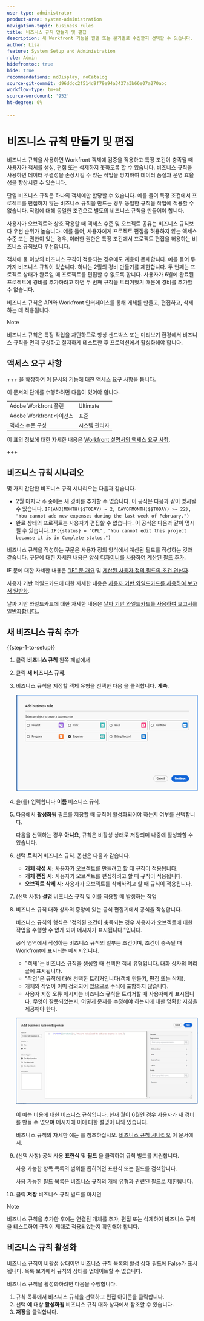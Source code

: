```yaml
---
user-type: administrator
product-area: system-administration
navigation-topic: business rules
title: 비즈니스 규칙 만들기 및 편집
description: 새 Workfront 기능을 월별 또는 분기별로 수신할지 선택할 수 있습니다.
author: Lisa
feature: System Setup and Administration
role: Admin
hidefromtoc: true
hide: true
recommendations: noDisplay, noCatalog
source-git-commit: d96ddcc2f514d9f79e94a3437a3b66e07a270abc
workflow-type: tm+mt
source-wordcount: '952'
ht-degree: 0%

---
```


# 비즈니스 규칙 만들기 및 편집

비즈니스 규칙을 사용하면 Workfront 객체에 검증을 적용하고 특정 조건이 충족될 때 사용자가 객체를 생성, 편집 또는 삭제하지 못하도록 할 수 있습니다. 비즈니스 규칙을 사용하면 데이터 무결성을 손상시킬 수 있는 작업을 방지하여 데이터 품질과 운영 효율성을 향상시킬 수 있습니다.

단일 비즈니스 규칙은 하나의 객체에만 할당할 수 있습니다. 예를 들어 특정 조건에서 프로젝트를 편집하지 않는 비즈니스 규칙을 만드는 경우 동일한 규칙을 작업에 적용할 수 없습니다. 작업에 대해 동일한 조건으로 별도의 비즈니스 규칙을 만들어야 합니다.

사용자가 오브젝트와 상호 작용할 때 액세스 수준 및 오브젝트 공유는 비즈니스 규칙보다 우선 순위가 높습니다. 예를 들어, 사용자에게 프로젝트 편집을 허용하지 않는 액세스 수준 또는 권한이 있는 경우, 이러한 권한은 특정 조건에서 프로젝트 편집을 허용하는 비즈니스 규칙보다 우선합니다.

객체에 둘 이상의 비즈니스 규칙이 적용되는 경우에도 계층이 존재합니다. 예를 들어 두 가지 비즈니스 규칙이 있습니다. 하나는 2월의 경비 만들기를 제한합니다. 두 번째는 프로젝트 상태가 완료일 때 프로젝트를 편집할 수 없도록 합니다. 사용자가 6월에 완료된 프로젝트에 경비를 추가하려고 하면 두 번째 규칙을 트리거했기 때문에 경비를 추가할 수 없습니다.

비즈니스 규칙은 API와 Workfront 인터페이스를 통해 개체를 만들고, 편집하고, 삭제하는 데 적용됩니다.

>[!NOTE]
>
>비즈니스 규칙은 특정 작업을 차단하므로 항상 샌드박스 또는 미리보기 환경에서 비즈니스 규칙을 먼저 구성하고 철저하게 테스트한 후 프로덕션에서 활성화해야 합니다.

## 액세스 요구 사항

+++ 을 확장하여 이 문서의 기능에 대한 액세스 요구 사항을 봅니다.

이 문서의 단계를 수행하려면 다음이 있어야 합니다.

<table style="table-layout:auto"> 
 <col> 
 <col> 
 <tbody> 
  <tr> 
   <td>Adobe Workfront 플랜</td> 
   <td>Ultimate</td> 
  </tr> 
  <tr> 
   <td>Adobe Workfront 라이선스</td> 
   <td>표준</td> 
  </tr> 
  <tr> 
   <td>액세스 수준 구성</td> 
   <td>시스템 관리자</td> 
  </tr>  
 </tbody> 
</table>

이 표의 정보에 대한 자세한 내용은 [Workfront 설명서의 액세스 요구 사항](/help/quicksilver/administration-and-setup/add-users/access-levels-and-object-permissions/access-level-requirements-in-documentation.md).

+++

## 비즈니스 규칙 시나리오

몇 가지 간단한 비즈니스 규칙 시나리오는 다음과 같습니다.

* 2월 마지막 주 중에는 새 경비를 추가할 수 없습니다. 이 공식은 다음과 같이 명시될 수 있습니다. `IF(AND(MONTH($$TODAY) = 2, DAYOFMONTH($$TODAY) >= 22), "You cannot add new expenses during the last week of February.")`
* 완료 상태의 프로젝트는 사용자가 편집할 수 없습니다. 이 공식은 다음과 같이 명시될 수 있습니다. `IF({status} = "CPL", "You cannot edit this project because it is in Complete status.")`

비즈니스 규칙을 작성하는 구문은 사용자 정의 양식에서 계산된 필드를 작성하는 것과 같습니다. 구문에 대한 자세한 내용은 [양식 디자이너를 사용하여 계산된 필드 추가](/help/quicksilver/administration-and-setup/customize-workfront/create-manage-custom-forms/form-designer/design-a-form/add-a-calculated-field.md).

IF 문에 대한 자세한 내용은 [&quot;IF&quot; 문 개요](/help/quicksilver/reports-and-dashboards/reports/calc-cstm-data-reports/if-statements-overview.md) 및 [계산된 사용자 정의 필드의 조건 연산자](/help/quicksilver/reports-and-dashboards/reports/calc-cstm-data-reports/condition-operators-calculated-custom-expressions.md).

사용자 기반 와일드카드에 대한 자세한 내용은 [사용자 기반 와일드카드를 사용하여 보고서 일반화](/help/quicksilver/reports-and-dashboards/reports/reporting-elements/use-user-based-wildcards-generalize-reports.md).

날짜 기반 와일드카드에 대한 자세한 내용은 [날짜 기반 와일드카드를 사용하여 보고서를 일반화합니다.](/help/quicksilver/reports-and-dashboards/reports/reporting-elements/use-date-based-wildcards-generalize-reports.md).

## 새 비즈니스 규칙 추가

{{step-1-to-setup}}

1. 클릭 **비즈니스 규칙** 왼쪽 패널에서
1. 클릭 **새 비즈니스 규칙**.
1. 비즈니스 규칙을 지정할 객체 유형을 선택한 다음 을 클릭합니다. **계속**.

   ![개체 선택](assets/object-for-business-rule2.png)

1. 을(를) 입력합니다 **이름** 비즈니스 규칙.
1. 다음에서 **활성화됨** 필드를 저장할 때 규칙이 활성화되어야 하는지 여부를 선택합니다.

   다음을 선택하는 경우 **아니요**, 규칙은 비활성 상태로 저장되며 나중에 활성화할 수 있습니다.

1. 선택 **트리거** 비즈니스 규칙. 옵션은 다음과 같습니다.

   * **개체 작성 시:** 사용자가 오브젝트를 만들려고 할 때 규칙이 적용됩니다.
   * **개체 편집 시:** 사용자가 오브젝트를 편집하려고 할 때 규칙이 적용됩니다.
   * **오브젝트 삭제 시:** 사용자가 오브젝트를 삭제하려고 할 때 규칙이 적용됩니다.

1. (선택 사항) **설명** 비즈니스 규칙 및 이를 적용할 때 발생하는 작업
1. 비즈니스 규칙 대화 상자의 중앙에 있는 공식 편집기에서 공식을 작성합니다.

   비즈니스 규칙의 형식은 &quot;정의된 조건이 충족되는 경우 사용자가 오브젝트에 대한 작업을 수행할 수 없게 되며 메시지가 표시됩니다.&quot;입니다.

   공식 영역에서 작성하는 비즈니스 규칙의 일부는 조건이며, 조건이 충족될 때 Workfront에 표시되는 메시지입니다.

   * &quot;객체&quot;는 비즈니스 규칙을 생성할 때 선택한 객체 유형입니다. 대화 상자의 머리글에 표시됩니다.
   * &quot;작업&quot;은 규칙에 대해 선택한 트리거입니다(객체 만들기, 편집 또는 삭제).
   * 개체와 작업이 이미 정의되어 있으므로 수식에 포함하지 않습니다.
   * 사용자 지정 오류 메시지는 비즈니스 규칙을 트리거할 때 사용자에게 표시됩니다. 무엇이 잘못되었는지, 어떻게 문제를 수정해야 하는지에 대한 명확한 지침을 제공해야 한다.

   ![비즈니스 규칙 추가 대화 상자](assets/add-business-rule-dialog-no-ai-button.png)

   이 예는 비용에 대한 비즈니스 규칙입니다. 현재 월이 6월인 경우 사용자가 새 경비를 만들 수 없으며 메시지에 이에 대한 설명이 나와 있습니다.

   비즈니스 규칙의 자세한 예는 를 참조하십시오. [비즈니스 규칙 시나리오](#scenarios-for-business-rules) 이 문서에서.

1. (선택 사항) 공식 사용 **표현식** 및 **필드** 을 클릭하여 규칙 빌드를 지원합니다.

   사용 가능한 항목 목록의 범위를 좁히려면 표현식 또는 필드를 검색합니다.

   사용 가능한 필드 목록은 비즈니스 규칙의 개체 유형과 관련된 필드로 제한됩니다.

1. 클릭 **저장** 비즈니스 규칙 빌드를 마치면

>[!NOTE]
>
>비즈니스 규칙을 추가한 후에는 연결된 개체를 추가, 편집 또는 삭제하여 비즈니스 규칙을 테스트하여 규칙이 제대로 적용되었는지 확인해야 합니다.

## 비즈니스 규칙 활성화

비즈니스 규칙이 비활성 상태이면 비즈니스 규칙 목록의 활성 상태 필드에 False가 표시됩니다. 목록 보기에서 규칙의 상태를 업데이트할 수 없습니다.

비즈니스 규칙을 활성화하려면 다음을 수행합니다.

1. 규칙 목록에서 비즈니스 규칙을 선택하고 편집 아이콘을 클릭합니다.
1. 선택 **예** 대상 **활성화됨** 비즈니스 규칙 대화 상자에서 참조할 수 있습니다.
1. **저장**&#x200B;을 클릭합니다.
